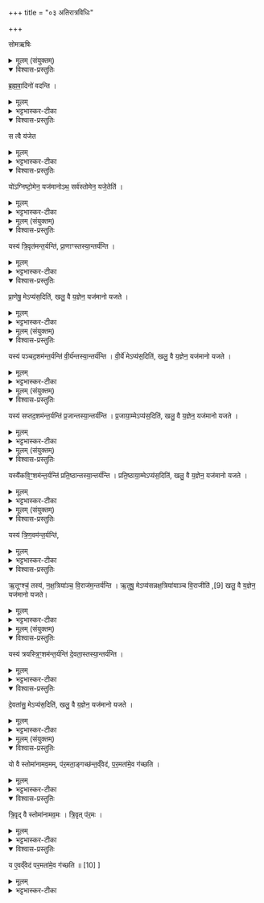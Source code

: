 +++
title = "०३ अतिरात्रविधिः"

+++

सोमऋषिः
<details><summary>मूलम् (संयुक्तम्)</summary>

ब्र॒ह्म॒वा॒दिनो॑ वदन्ति॒ स त्वै य॑जेत॒ यो॑ऽग्निष्टो॒मेन॒ यज॑मा॒नोऽथ॒ सर्व॑स्तोमेन॒ यजे॒तेति
</details>

<details open><summary>विश्वास-प्रस्तुतिः</summary>

ब्र॒ह्म॒वा॒दिनो॑ वदन्ति ।
</details>

<details><summary>मूलम्</summary>

ब्र॒ह्म॒वा॒दिनो॑ वदन्ति ।
</details>

<details><summary>भट्टभास्कर-टीका</summary>

1अधुना स्तोमान्तरयं निन्दन्विशिष्टरूपतामस्य ज्ञात्वैव यष्टव्यमनेनेति दर्शयितुमाह - ब्रह्मवादिन इत्यादि ॥
</details>

<details open><summary>विश्वास-प्रस्तुतिः</summary>

स त्वै य॑जेत
</details>

<details><summary>मूलम्</summary>

स त्वै य॑जेत
</details>

<details><summary>भट्टभास्कर-टीका</summary>

स एव यष्टुमर्हति । 'अर्हे कृत्यतृचश्च' इति यजेर्लिङादि ।
</details>

<details open><summary>विश्वास-प्रस्तुतिः</summary>

यो॑ऽग्निष्टो॒मेन॒ यज॑मानोऽथ॒ सर्व॑स्तोमेन॒  यजे॒तेति॑ ।
</details>

<details><summary>मूलम्</summary>

यो॑ऽग्निष्टो॒मेन॒ यज॑मानोऽथ॒ सर्व॑स्तोमेन॒  यजे॒तेति॑ ।
</details>

<details><summary>भट्टभास्कर-टीका</summary>

इतः पूर्वं योग्निष्टोमेन यजमानस्सन् इदानीं सर्वस्तोमेन यजेत । 'शकि लिङ्च' इति द्वितीये पर्याये लिङ् । चतुष्टोमेनाप्यन्तरितेन सर्वस्तोमेन स्तोमानां याथात्म्यं विदित्वा अप्रमत्तो यष्टुं शक्नोतीति ब्रह्मवादिन आहुः । संहितायां तोरन्तलोपश्छान्दसः, उक्तं च प्रातिशाख्ये - 'तुनुपूर्व उदात्तयोर्वकारः' इति ॥
</details>

<details><summary>मूलम् (संयुक्तम्)</summary>

यस्य॑ त्रि॒वृत॑मन्त॒र्यन्ति॑ प्रा॒णाꣳस्तस्या॒न्तर्य॑न्ति प्रा॒णेषु॒ मेऽप्य॑स॒दिति॒ खलु॒ वै य॒ज्ञेन॒ यज॑मानो यजते॒
</details>

<details open><summary>विश्वास-प्रस्तुतिः</summary>

यस्य॑ त्रि॒वृत॑मन्त॒र्यन्ति॑, प्रा॒णाꣳस्तस्या॒न्तर्य॑न्ति ।
</details>

<details><summary>मूलम्</summary>

यस्य॑ त्रि॒वृत॑मन्त॒र्यन्ति॑, प्रा॒णाꣳस्तस्या॒न्तर्य॑न्ति ।
</details>

<details><summary>भट्टभास्कर-टीका</summary>

2यस्येत्यादि ॥ अन्तर्यन्ति प्रमादादुत्सृजन्ति । 'अन्तरपरिग्रहे' इति गतित्वात् 'तिङि चोदात्तवति' इति अन्तश्शब्दो निहन्यते, 'उदात्तवता तिङा' इति समासः,
प्राणान्यजमानस्योत्सृजन्ति विनाशयन्ति साम्यात् ।
</details>

<details open><summary>विश्वास-प्रस्तुतिः</summary>

प्रा॒णेषु॒ मेऽप्य॑स॒दिति॑,
खलु॒ वै य॒ज्ञेन॒ यज॑मानो यजते ।
</details>

<details><summary>मूलम्</summary>

प्रा॒णेषु॒ मेऽप्य॑स॒दिति॑,
खलु॒ वै य॒ज्ञेन॒ यज॑मानो यजते ।
</details>

<details><summary>भट्टभास्कर-टीका</summary>

ननु यद्यन्तरिताः प्राणाः प्रेप्सितस्य स्वर्गस्य का गतिरित्याह - प्राणेष्विति । न केवलं स्वर्ग एव अपि तु प्राणेष्वपि मे मम भागित्वमसत् अस्तीति खलु वै यज्ञेनानेन अग्निष्टोमेन यजमानो यजते सर्वेभ्यः कामेभ्योग्निष्टोम इति । यद्वा - प्राणेष्विति निमित्तसप्तमी । न केवलं स्वर्गार्थमेव, अपि तु प्राणार्थमपि ममायं यज्ञोस्तु इति यजमानो यजते, एवं सर्वत्र द्रष्टव्यम् ॥
</details>

<details><summary>मूलम् (संयुक्तम्)</summary>

यस्य॑ पञ्चद॒शम॑न्त॒र्यन्ति॑ वी॒र्य॑न्तस्या॒न्तर्य॑न्ति वी॒र्ये॑ मेऽप्य॑स॒दिति॒ खलु॒ वै य॒ज्ञेन॒ यज॑मानो यजते  [8]
</details>

<details open><summary>विश्वास-प्रस्तुतिः</summary>

यस्य॑ पञ्चद॒शम॑न्त॒र्यन्ति॑ वी॒र्य॑न्तस्या॒न्तर्य॑न्ति ।
वी॒र्ये॑ मेऽप्य॑स॒दिति॑,
खलु॒ वै य॒ज्ञेन॒ यज॑मानो यजते ।
</details>

<details><summary>मूलम्</summary>

यस्य॑ पञ्चद॒शम॑न्त॒र्यन्ति॑ वी॒र्य॑न्तस्या॒न्तर्य॑न्ति ।
वी॒र्ये॑ मेऽप्य॑स॒दिति॑,
खलु॒ वै य॒ज्ञेन॒ यज॑मानो यजते ।
</details>

<details><summary>भट्टभास्कर-टीका</summary>

3वीर्यमिति ॥ पञ्चदशस्य वीर्यस्थानादुत्पन्नत्वात् ॥
</details>

<details><summary>मूलम् (संयुक्तम्)</summary>

यस्य॑ सप्तद॒शम॑न्त॒र्यन्ति॑ प्र॒जान्तस्या॒न्तर्य॑न्ति प्र॒जाया॒म्मेऽप्य॑स॒दिति॒ खलु॒ वै य॒ज्ञेन॒ यज॑मानो यजते
</details>

<details open><summary>विश्वास-प्रस्तुतिः</summary>

यस्य॑ सप्तद॒शम॑न्त॒र्यन्ति॑ प्र॒जान्तस्या॒न्तर्य॑न्ति ।
प्र॒जाया॒म्मेऽप्य॑स॒दिति॑, खलु॒ वै य॒ज्ञेन॒ यज॑मानो यजते ।
</details>

<details><summary>मूलम्</summary>

यस्य॑ सप्तद॒शम॑न्त॒र्यन्ति॑ प्र॒जान्तस्या॒न्तर्य॑न्ति ।
प्र॒जाया॒म्मेऽप्य॑स॒दिति॑, खलु॒ वै य॒ज्ञेन॒ यज॑मानो यजते ।
</details>

<details><summary>भट्टभास्कर-टीका</summary>

4प्रजामिति ॥ प्रजननसाधनत्वात्सप्तदशस्य ॥
</details>

<details><summary>मूलम् (संयुक्तम्)</summary>

यस्यै॑कवि॒ꣳ॒शम॑न्त॒र्यन्ति॑ प्रति॒ष्ठान्तस्या॒न्तर्य॑न्ति प्रति॒ष्ठाया॒म्मेऽप्य॑स॒दिति॒ खलु॒ वै य॒ज्ञेन॒ यज॑मानो यजते
</details>

<details open><summary>विश्वास-प्रस्तुतिः</summary>

यस्यै॑कवि॒ꣳ॒शम॑न्त॒र्यन्ति॑ प्रति॒ष्ठान्तस्या॒न्तर्य॑न्ति ।
प्रति॒ष्ठाया॒म्मेऽप्य॑स॒दिति॑,
खलु॒ वै य॒ज्ञेन॒ यज॑मानो यजते ।
</details>

<details><summary>मूलम्</summary>

यस्यै॑कवि॒ꣳ॒शम॑न्त॒र्यन्ति॑ प्रति॒ष्ठान्तस्या॒न्तर्य॑न्ति ।
प्रति॒ष्ठाया॒म्मेऽप्य॑स॒दिति॑,
खलु॒ वै य॒ज्ञेन॒ यज॑मानो यजते ।
</details>

<details><summary>भट्टभास्कर-टीका</summary>

5प्रतिष्ठामिति ॥ एकविंशस्य पद्भ्यामुत्पन्नत्वात् ॥
</details>

<details><summary>मूलम् (संयुक्तम्)</summary>

यस्य॑ त्रिण॒वम॑न्त॒र्यन्त्यृ॒तूꣳश्च॒ तस्य॑ नक्ष॒त्रिया॑ञ्च वि॒राज॑म॒न्तर्य॑न्त्यृ॒तुषु॒ मेऽप्य॑सन्नक्ष॒त्रिया॑याञ्च वि॒राजीति॑ [9]  
खलु॒ वै य॒ज्ञेन॒ यज॑मानो यजते
</details>

<details open><summary>विश्वास-प्रस्तुतिः</summary>

यस्य॑ त्रि॒ण॒वम॑न्त॒र्यन्ति॑,
</details>

<details><summary>मूलम्</summary>

यस्य॑ त्रि॒ण॒वम॑न्त॒र्यन्ति॑,
</details>

<details><summary>भट्टभास्कर-टीका</summary>

6त्रिणवमिति ॥ त्रीणि नवकानि परिमाणमस्येति पूर्ववत् डः । सप्तविंशस्तोत्रियस्त्रिणवः । 'पर्वूपदात्संज्ञायामगः' इति णत्वम् । ननु त्रिणवत्रयस्त्रिंशयोः चतुष्टोमेऽस्मिन् कः प्रसंगः । सत्यम्, एतयोरप्यन्तरयदोषश्रवणात् एतावप्यग्निष्टोमे ऋद्ध्या संपाद्याविति भावः । तत्कथमेतौ संपादितौ स्यातामिति? उच्यते -आज्यानि चत्वारि पञ्चदशान्नानि संभूय षष्टिस्स्तोत्रिया भवन्ति ताश्च द्वौ त्रिंशद्वर्गौ तत्रैकस्मात्तिस्र उद्ध्रियन्ते एताश्चेतरत्र दीयन्ते । एवमेतौ संपन्नावनन्तरितौ भवतः । ततश्च तदन्तरयदोषो न भविष्यतीति ।
</details>

<details open><summary>विश्वास-प्रस्तुतिः</summary>

ऋ॒तूꣳश्च॒॑ तस्य॑, न॒क्ष॒त्रिया॑ञ्च॒  वि॒राज॑म॒न्तर्य॑न्ति ।
ऋ॒तुषु॒  मेऽप्य॑सन्नक्ष॒त्रिया॑याञ्च वि॒राजीति॑ ,[9]
खलु॒ वै य॒ज्ञेन॒ यज॑मानो यजते।
</details>

<details><summary>मूलम्</summary>

ऋ॒तूꣳश्च॒॑ तस्य॑, न॒क्ष॒त्रिया॑ञ्च॒  वि॒राज॑म॒न्तर्य॑न्ति ।
ऋ॒तुषु॒  मेऽप्य॑सन्नक्ष॒त्रिया॑याञ्च वि॒राजीति॑ ,[9]
खलु॒ वै य॒ज्ञेन॒ यज॑मानो यजते।
</details>

<details><summary>भट्टभास्कर-टीका</summary>

ऋतूनिति । नक्षत्रसंख्यान्वयेन संवत्सरात्मकत्वात्त्रिणवस्य । ऋत्वन्तरये च सर्वपुरुषार्थलोपः । नक्षत्रियामिति । नक्षत्रसमूहात्मिकां विराजमन्तर्यन्ति । 'नक्षत्राद्घः' इति समूहे घः । सप्तविंशतिनक्षत्राणीति तिस्रो विराजो निवृतः एकैकाक्षरोनत्वात् । एकैव त्रिवत् त्रिपदा विराट् । त्रिणवत्वस्यान्तरये नक्षत्राण्येवान्तरितानि स्युः ततोस्य सर्वार्थलोपः । यद्वा - जीवितविषयत्वात् जन्मदिनानामावृत्त्या त्रिंशन्नक्षत्राणि भवन्तीति पूर्णा एव तिस्रो विराजः । तदन्तरये जीवितलोप इति ॥
</details>

<details><summary>मूलम् (संयुक्तम्)</summary>

यस्य॑ त्रयस्त्रि॒ꣳ॒शम॑न्त॒र्यन्ति॑ दे॒वता॒स्तस्या॒न्तर्य॑न्ति दे॒वता॑सु॒ मेऽप्य॑स॒दिति॒ खलु॒ वै य॒ज्ञेन॒ यज॑मानो यजते
</details>

<details open><summary>विश्वास-प्रस्तुतिः</summary>

यस्य॑ त्रयस्त्रि॒ꣳ॒शम॑न्त॒र्यन्ति॑ दे॒वता॒स्तस्या॒न्तर्य॑न्ति ।
</details>

<details><summary>मूलम्</summary>

यस्य॑ त्रयस्त्रि॒ꣳ॒शम॑न्त॒र्यन्ति॑ दे॒वता॒स्तस्या॒न्तर्य॑न्ति ।
</details>

<details><summary>भट्टभास्कर-टीका</summary>

7त्रयस्त्रिंशमिति ॥ त्रयश्च त्रिंशच्च त्रयस्त्रिंशत्, 'त्रेस्त्रयः' इति त्रयसादेशः । तावत्यस्स्तोत्रियाः परिमाणमस्येति पूर्ववत् डः ।
</details>

<details open><summary>विश्वास-प्रस्तुतिः</summary>

दे॒वता॑सु॒ मेऽप्य॑स॒दिति॑, खलु॒ वै य॒ज्ञेन॒ यज॑मानो यजते ।
</details>

<details><summary>मूलम्</summary>

दे॒वता॑सु॒ मेऽप्य॑स॒दिति॑, खलु॒ वै य॒ज्ञेन॒ यज॑मानो यजते ।
</details>

<details><summary>भट्टभास्कर-टीका</summary>

देवता इति । तासां त्रयस्त्रिंशत्वात् द्युपृथिव्यन्तरिक्षस्थानां प्रत्येकमेकादशत्वात् ॥
</details>

<details><summary>मूलम् (संयुक्तम्)</summary>

यो वै स्तोमा॑नामव॒मम्प॑र॒मता॒ङ्गच्छ॑न्त॒व्ँवेद॑ पर॒मता॑मे॒व ग॑च्छति त्रि॒वृद्वै स्तोमा॑नामव॒मस्त्रि॒वृत्प॑र॒मो य ए॒वव्ँवेद॑ पर॒मता॑मे॒व ग॑च्छति ॥ [10]
</details>

<details open><summary>विश्वास-प्रस्तुतिः</summary>

यो वै स्तोमा॑नामव॒मम्,
प॑र॒मता॒ङ्गच्छ॑न्त॒व्ँवेद॑,  प॒र॒मता॑मे॒व  ग॑च्छति ।
</details>

<details><summary>मूलम्</summary>

यो वै स्तोमा॑नामव॒मम्,
प॑र॒मता॒ङ्गच्छ॑न्त॒व्ँवेद॑,  प॒र॒मता॑मे॒व  ग॑च्छति ।
</details>

<details><summary>भट्टभास्कर-टीका</summary>

8एवं सर्वप्रकृतिरग्निष्टोमः सगुणो विहितः । अथ विकृतीनामप्युदाहरणार्थं अतिरात्रो यज्ञक्रतूनां परमो विधीयते । यथोक्तं - 'अतिरात्रः परमो यज्ञक्रतूनाम्' इति । तदर्थं तद्गतं कंचिद्गुणविशेषं विधातुमाह - यो वा इत्यादि ॥ अवमः अल्पः परमः उत्तमः ।
</details>

<details open><summary>विश्वास-प्रस्तुतिः</summary>

त्रि॒वृद् वै स्तोमा॑नामव॒मः । त्रि॒वृत् प॑र॒मः ।
</details>

<details><summary>मूलम्</summary>

त्रि॒वृद् वै स्तोमा॑नामव॒मः । त्रि॒वृत् प॑र॒मः ।
</details>

<details><summary>भट्टभास्कर-टीका</summary>

यद्वा - अवमः आद्यः परमः अन्त्यस्त्रिवृत् स्तोमानामवमः सोतिरात्रे परमो भवतीति 'त्रिवृद्रथन्तरसन्धिः' इति सन्धिस्तोत्रस्य त्रिवृत्त्वात् ।
</details>

<details open><summary>विश्वास-प्रस्तुतिः</summary>

य ए॒वव्ँवेद॑ पर॒मता॑मे॒व ग॑च्छति ॥ [10] ]
</details>

<details><summary>मूलम्</summary>

य ए॒वव्ँवेद॑ पर॒मता॑मे॒व ग॑च्छति ॥ [10] ]
</details>

<details><summary>भट्टभास्कर-टीका</summary>

एवं वेदिता परमतामुत्तमतां गच्छति । तस्मात् तथा कर्तव्यमिति शेषः । एवंगुणकोतिरात्रः कर्तव्य इति विधिरनुमीयते उपलक्षागत्वाच्च सर्वेऽप्येकाहा विहिता भवन्तीति ॥

इति सप्तमे प्रथमे तृतीयोनुवाकः ॥
</details>
